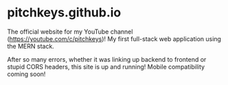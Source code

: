 # pitchkeys.github.io
The official website for my YouTube channel (https://youtube.com/c/pitchkeys)!
My first full-stack web application using the MERN stack. 

After so many errors, whether it was linking up backend to frontend or stupid CORS headers, this site is up and running! Mobile compatibility coming soon!
